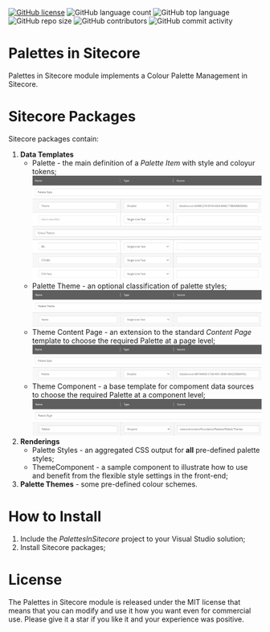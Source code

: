 [![GitHub license](https://img.shields.io/github/license/geann/palettes-in-sitecore.svg)](https://github.com/geann/palettes-in-sitecore/blob/master/LICENSE)
![GitHub language count](https://img.shields.io/github/languages/count/geann/palettes-in-sitecore.svg?style=flat)
![GitHub top language](https://img.shields.io/github/languages/top/geann/palettes-in-sitecore.svg?style=flat)
![GitHub repo size](https://img.shields.io/github/repo-size/geann/palettes-in-sitecore.svg?style=flat)
![GitHub contributors](https://img.shields.io/github/contributors/geann/palettes-in-sitecore)
![GitHub commit activity](https://img.shields.io/github/commit-activity/y/geann/palettes-in-sitecore)

# Palettes in Sitecore
Palettes in Sitecore module implements a Colour Palette Management in Sitecore.

# Sitecore Packages
Sitecore packages contain:
1. **Data Templates**
   - Palette - the main definition of a _Palette Item_ with style and coloyur tokens;
     ![Palette Data Template](/assets/palette%20data%20template.png) 
   - Palette Theme - an optional classification of palette styles;
     ![Palette Theme Data Template](/assets/palette%20theme%20data%20template.png) 
   - Theme Content Page - an extension to the standard _Content Page_ template to choose the required Palette at a page level;
     ![Theme Content Page Data Template](/assets/theme%20content%20page%20data%20template.png)      
   - Theme Component - a base template for compoment data sources to choose the required Palette at a component level;
     ![Theme Component Data Template](/assets/theme%20component%20data%20template.png) 
1. **Renderings**
   - Palette Styles - an aggregated CSS output for **all** pre-defined palette styles;
   - ThemeComponent - a sample component to illustrate how to use and benefit from the flexible style settings in the front-end;  
1. **Palette Themes** - some pre-defined colour schemes.

# How to Install
1. Include the _PalettesInSitecore_ project to your Visual Studio solution;
1. Install Sitecore packages;   

# License
The Palettes in Sitecore module is released under the MIT license that means that you can modify and use it how you want even for commercial use. Please give it a star if you like it and your experience was positive.
